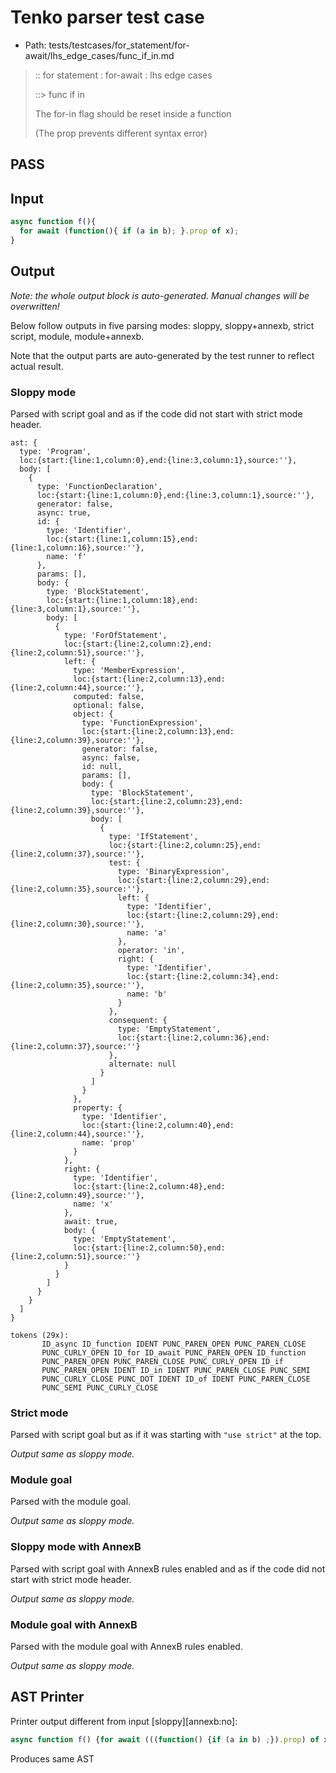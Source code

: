 # Tenko parser test case

- Path: tests/testcases/for_statement/for-await/lhs_edge_cases/func_if_in.md

> :: for statement : for-await : lhs edge cases
>
> ::> func if in
>
> The for-in flag should be reset inside a function
>
> (The prop prevents different syntax error)

## PASS

## Input

`````js
async function f(){
  for await (function(){ if (a in b); }.prop of x);
}
`````

## Output

_Note: the whole output block is auto-generated. Manual changes will be overwritten!_

Below follow outputs in five parsing modes: sloppy, sloppy+annexb, strict script, module, module+annexb.

Note that the output parts are auto-generated by the test runner to reflect actual result.

### Sloppy mode

Parsed with script goal and as if the code did not start with strict mode header.

`````
ast: {
  type: 'Program',
  loc:{start:{line:1,column:0},end:{line:3,column:1},source:''},
  body: [
    {
      type: 'FunctionDeclaration',
      loc:{start:{line:1,column:0},end:{line:3,column:1},source:''},
      generator: false,
      async: true,
      id: {
        type: 'Identifier',
        loc:{start:{line:1,column:15},end:{line:1,column:16},source:''},
        name: 'f'
      },
      params: [],
      body: {
        type: 'BlockStatement',
        loc:{start:{line:1,column:18},end:{line:3,column:1},source:''},
        body: [
          {
            type: 'ForOfStatement',
            loc:{start:{line:2,column:2},end:{line:2,column:51},source:''},
            left: {
              type: 'MemberExpression',
              loc:{start:{line:2,column:13},end:{line:2,column:44},source:''},
              computed: false,
              optional: false,
              object: {
                type: 'FunctionExpression',
                loc:{start:{line:2,column:13},end:{line:2,column:39},source:''},
                generator: false,
                async: false,
                id: null,
                params: [],
                body: {
                  type: 'BlockStatement',
                  loc:{start:{line:2,column:23},end:{line:2,column:39},source:''},
                  body: [
                    {
                      type: 'IfStatement',
                      loc:{start:{line:2,column:25},end:{line:2,column:37},source:''},
                      test: {
                        type: 'BinaryExpression',
                        loc:{start:{line:2,column:29},end:{line:2,column:35},source:''},
                        left: {
                          type: 'Identifier',
                          loc:{start:{line:2,column:29},end:{line:2,column:30},source:''},
                          name: 'a'
                        },
                        operator: 'in',
                        right: {
                          type: 'Identifier',
                          loc:{start:{line:2,column:34},end:{line:2,column:35},source:''},
                          name: 'b'
                        }
                      },
                      consequent: {
                        type: 'EmptyStatement',
                        loc:{start:{line:2,column:36},end:{line:2,column:37},source:''}
                      },
                      alternate: null
                    }
                  ]
                }
              },
              property: {
                type: 'Identifier',
                loc:{start:{line:2,column:40},end:{line:2,column:44},source:''},
                name: 'prop'
              }
            },
            right: {
              type: 'Identifier',
              loc:{start:{line:2,column:48},end:{line:2,column:49},source:''},
              name: 'x'
            },
            await: true,
            body: {
              type: 'EmptyStatement',
              loc:{start:{line:2,column:50},end:{line:2,column:51},source:''}
            }
          }
        ]
      }
    }
  ]
}

tokens (29x):
       ID_async ID_function IDENT PUNC_PAREN_OPEN PUNC_PAREN_CLOSE
       PUNC_CURLY_OPEN ID_for ID_await PUNC_PAREN_OPEN ID_function
       PUNC_PAREN_OPEN PUNC_PAREN_CLOSE PUNC_CURLY_OPEN ID_if
       PUNC_PAREN_OPEN IDENT ID_in IDENT PUNC_PAREN_CLOSE PUNC_SEMI
       PUNC_CURLY_CLOSE PUNC_DOT IDENT ID_of IDENT PUNC_PAREN_CLOSE
       PUNC_SEMI PUNC_CURLY_CLOSE
`````

### Strict mode

Parsed with script goal but as if it was starting with `"use strict"` at the top.

_Output same as sloppy mode._

### Module goal

Parsed with the module goal.

_Output same as sloppy mode._

### Sloppy mode with AnnexB

Parsed with script goal with AnnexB rules enabled and as if the code did not start with strict mode header.

_Output same as sloppy mode._

### Module goal with AnnexB

Parsed with the module goal with AnnexB rules enabled.

_Output same as sloppy mode._

## AST Printer

Printer output different from input [sloppy][annexb:no]:

````js
async function f() {for await (((function() {if (a in b) ;}).prop) of x) ;}
````

Produces same AST
